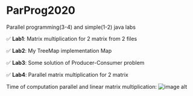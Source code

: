 # ParProg2020
Parallel programming(3-4) and simple(1-2) java labs

:white_check_mark: **Lab1**: Matrix multiplication for 2 matrix from 2 files

:white_check_mark: **Lab2**: My TreeMap implementation Map

:white_check_mark: **Lab3**: Some solution of Producer-Consumer problem

:white_check_mark: **Lab4**: Parallel matrix multiplication for 2 matrix

Time of computation parallel and linear matrix multiplication:
![image alt](https://github.com/obitkin/ParProg2020/blob/master/TimeOfComputation.png)
